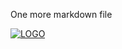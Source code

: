 One more markdown file

[![LOGO](https://mathkang.bizml.ru/kenguru_logo.png)](https://mathkang.bizml.ru/)
